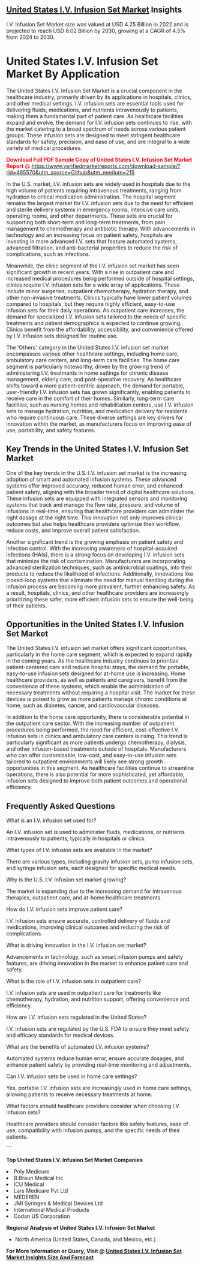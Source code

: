 <h2><a href="https://www.verifiedmarketreports.com/download-sample/?rid=465570&amp;utm_source=Github&amp;utm_medium=215" target="_blank">United States I.V. Infusion Set Market</a> Insights</h2><p>I.V. Infusion Set Market size was valued at USD 4.25 Billion in 2022 and is projected to reach USD 6.02 Billion by 2030, growing at a CAGR of 4.5% from 2024 to 2030.</p><p><h1>United States I.V. Infusion Set Market By Application</h1><p>The United States I.V. Infusion Set Market is a crucial component in the healthcare industry, primarily driven by its applications in hospitals, clinics, and other medical settings. I.V. infusion sets are essential tools used for delivering fluids, medications, and nutrients intravenously to patients, making them a fundamental part of patient care. As healthcare facilities expand and evolve, the demand for I.V. infusion sets continues to rise, with the market catering to a broad spectrum of needs across various patient groups. These infusion sets are designed to meet stringent healthcare standards for safety, precision, and ease of use, and are integral to a wide variety of medical procedures. <p><span class=""><span style="color: #ff0000;"><strong>Download Full PDF Sample Copy of United States I.V. Infusion Set Market Report</strong> @ </span><a href="https://www.verifiedmarketreports.com/download-sample/?rid=465570&amp;utm_source=Github&amp;utm_medium=215" target="_blank">https://www.verifiedmarketreports.com/download-sample/?rid=465570&amp;utm_source=Github&amp;utm_medium=215</a></span></p><p>In the U.S. market, I.V. infusion sets are widely used in hospitals due to the high volume of patients requiring intravenous treatments, ranging from hydration to critical medication administration. The hospital segment remains the largest market for I.V. infusion sets due to the need for efficient and sterile delivery systems in emergency rooms, intensive care units, operating rooms, and other departments. These sets are crucial for supporting both short-term and long-term treatments, from pain management to chemotherapy and antibiotic therapy. With advancements in technology and an increasing focus on patient safety, hospitals are investing in more advanced I.V. sets that feature automated systems, advanced filtration, and anti-bacterial properties to reduce the risk of complications, such as infections. <p>Meanwhile, the clinic segment of the I.V. infusion set market has seen significant growth in recent years. With a rise in outpatient care and increased medical procedures being performed outside of hospital settings, clinics require I.V. infusion sets for a wide array of applications. These include minor surgeries, outpatient chemotherapy, hydration therapy, and other non-invasive treatments. Clinics typically have lower patient volumes compared to hospitals, but they require highly efficient, easy-to-use infusion sets for their daily operations. As outpatient care increases, the demand for specialized I.V. infusion sets tailored to the needs of specific treatments and patient demographics is expected to continue growing. Clinics benefit from the affordability, accessibility, and convenience offered by I.V. infusion sets designed for routine use. <p>The 'Others' category in the United States I.V. infusion set market encompasses various other healthcare settings, including home care, ambulatory care centers, and long-term care facilities. The home care segment is particularly noteworthy, driven by the growing trend of administering I.V. treatments in home settings for chronic disease management, elderly care, and post-operative recovery. As healthcare shifts toward a more patient-centric approach, the demand for portable, user-friendly I.V. infusion sets has grown significantly, enabling patients to receive care in the comfort of their homes. Similarly, long-term care facilities, such as nursing homes and rehabilitation centers, use I.V. infusion sets to manage hydration, nutrition, and medication delivery for residents who require continuous care. These diverse settings are key drivers for innovation within the market, as manufacturers focus on improving ease of use, portability, and safety features.<h2>Key Trends in the United States I.V. Infusion Set Market</h2><p>One of the key trends in the U.S. I.V. infusion set market is the increasing adoption of smart and automated infusion systems. These advanced systems offer improved accuracy, reduced human error, and enhanced patient safety, aligning with the broader trend of digital healthcare solutions. These infusion sets are equipped with integrated sensors and monitoring systems that track and manage the flow rate, pressure, and volume of infusions in real-time, ensuring that healthcare providers can administer the right dosage at the right time. This innovation not only improves clinical outcomes but also helps healthcare providers optimize their workflow, reduce costs, and improve overall patient satisfaction.<p>Another significant trend is the growing emphasis on patient safety and infection control. With the increasing awareness of hospital-acquired infections (HAIs), there is a strong focus on developing I.V. infusion sets that minimize the risk of contamination. Manufacturers are incorporating advanced sterilization techniques, such as antimicrobial coatings, into their products to reduce the likelihood of infections. Additionally, innovations like closed-loop systems that eliminate the need for manual handling during the infusion process are becoming more prevalent, further enhancing safety. As a result, hospitals, clinics, and other healthcare providers are increasingly prioritizing these safer, more efficient infusion sets to ensure the well-being of their patients.<h2>Opportunities in the United States I.V. Infusion Set Market</h2><p>The United States I.V. infusion set market offers significant opportunities, particularly in the home care segment, which is expected to expand rapidly in the coming years. As the healthcare industry continues to prioritize patient-centered care and reduce hospital stays, the demand for portable, easy-to-use infusion sets designed for at-home use is increasing. Home healthcare providers, as well as patients and caregivers, benefit from the convenience of these systems, which enable the administration of necessary treatments without requiring a hospital visit. The market for these devices is poised to grow as more patients manage chronic conditions at home, such as diabetes, cancer, and cardiovascular diseases.<p>In addition to the home care opportunity, there is considerable potential in the outpatient care sector. With the increasing number of outpatient procedures being performed, the need for efficient, cost-effective I.V. infusion sets in clinics and ambulatory care centers is rising. This trend is particularly significant as more patients undergo chemotherapy, dialysis, and other infusion-based treatments outside of hospitals. Manufacturers who can offer customizable, low-cost, and easy-to-use infusion sets tailored to outpatient environments will likely see strong growth opportunities in this segment. As healthcare facilities continue to streamline operations, there is also potential for more sophisticated, yet affordable, infusion sets designed to improve both patient outcomes and operational efficiency.<h2>Frequently Asked Questions</h2><p>What is an I.V. infusion set used for?</p><p>An I.V. infusion set is used to administer fluids, medications, or nutrients intravenously to patients, typically in hospitals or clinics.</p><p>What types of I.V. infusion sets are available in the market?</p><p>There are various types, including gravity infusion sets, pump infusion sets, and syringe infusion sets, each designed for specific medical needs.</p><p>Why is the U.S. I.V. infusion set market growing?</p><p>The market is expanding due to the increasing demand for intravenous therapies, outpatient care, and at-home healthcare treatments.</p><p>How do I.V. infusion sets improve patient care?</p><p>I.V. infusion sets ensure accurate, controlled delivery of fluids and medications, improving clinical outcomes and reducing the risk of complications.</p><p>What is driving innovation in the I.V. infusion set market?</p><p>Advancements in technology, such as smart infusion pumps and safety features, are driving innovation in the market to enhance patient care and safety.</p><p>What is the role of I.V. infusion sets in outpatient care?</p><p>I.V. infusion sets are used in outpatient care for treatments like chemotherapy, hydration, and nutrition support, offering convenience and efficiency.</p><p>How are I.V. infusion sets regulated in the United States?</p><p>I.V. infusion sets are regulated by the U.S. FDA to ensure they meet safety and efficacy standards for medical devices.</p><p>What are the benefits of automated I.V. infusion systems?</p><p>Automated systems reduce human error, ensure accurate dosages, and enhance patient safety by providing real-time monitoring and adjustments.</p><p>Can I.V. infusion sets be used in home care settings?</p><p>Yes, portable I.V. infusion sets are increasingly used in home care settings, allowing patients to receive necessary treatments at home.</p><p>What factors should healthcare providers consider when choosing I.V. infusion sets?</p><p>Healthcare providers should consider factors like safety features, ease of use, compatibility with infusion pumps, and the specific needs of their patients.</p>```</p><p><strong>Top United States I.V. Infusion Set Market Companies</strong></p><div data-test-id=""><p><li>Poly Medicure</li><li> B.Braun Medical Inc</li><li> ICU Medical</li><li> Lars Medicare Pvt Ltd</li><li> MEDEREN</li><li> JMI Syringes & Medical Devices Ltd</li><li> International Medical Products</li><li> Codan US Corporation</li></p><div><strong>Regional Analysis of&nbsp;United States I.V. Infusion Set Market</strong></div><ul><li dir="ltr"><p dir="ltr">North America&nbsp;(United States, Canada, and Mexico, etc.)</p></li></ul><p><strong>For More Information or Query, Visit @&nbsp;</strong><strong><a href="https://www.verifiedmarketreports.com/product/i-v-infusion-set-market/?utm_source=Github&amp;utm_medium=215" target="_blank">United States I.V. Infusion Set Market Insights Size And Forecast</a></strong></p></div>
